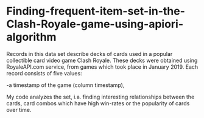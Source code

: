 # Finding-frequent-item-set-in-the-Clash-Royale-game-using-apiori-algorithm



Records in this data set describe decks of cards used in a popular collectible card video game Clash Royale. These decks were obtained using RoyaleAPI.com service, from games which took place in January 2019. Each record consists of five values:

-a timestamp of the game (column timestamp),


My code analyzes the set, i.a. finding interesting relationships between the cards, card combos which have high win-rates or the popularity of cards over time.
